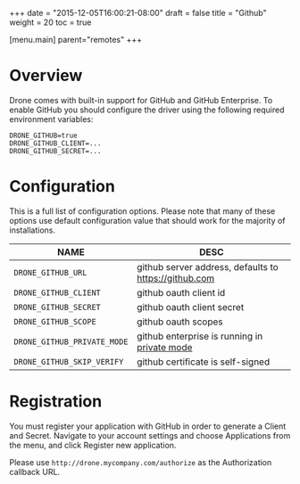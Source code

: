 +++
date = "2015-12-05T16:00:21-08:00"
draft = false
title = "Github"
weight = 20
toc = true

[menu.main]
	parent="remotes"
+++

# Overview

Drone comes with built-in support for GitHub and GitHub Enterprise. To enable GitHub you should configure the driver using the following required environment variables:

```
DRONE_GITHUB=true
DRONE_GITHUB_CLIENT=...
DRONE_GITHUB_SECRET=...
```

# Configuration

This is a full list of configuration options. Please note that many of these options use default configuration value that should work for the majority of installations.

NAME                        | DESC
----------------------------|--------------------------------------------------------
`DRONE_GITHUB_URL`          | github server address, defaults to https://github.com
`DRONE_GITHUB_CLIENT`       | github oauth client id
`DRONE_GITHUB_SECRET`       | github oauth client secret
`DRONE_GITHUB_SCOPE`        | github oauth scopes
`DRONE_GITHUB_PRIVATE_MODE` | github enterprise is running in [private mode](https://help.github.com/enterprise/2.1/admin/articles/private-mode/)
`DRONE_GITHUB_SKIP_VERIFY`  | github certificate is self-signed

# Registration

You must register your application with GitHub in order to generate a Client and Secret. Navigate to your account settings and choose Applications from the menu, and click Register new application.

Please use `http://drone.mycompany.com/authorize` as the Authorization callback URL.

<!-- # Permissions

You may have issues if your organization limits third party organizations:

![third_party_restrictions](https://cloud.githubusercontent.com/assets/2988/5803370/e8024542-9fcb-11e4-8dc5-1810c2281e27.png)

You may need to grant access to individual organizations during authorization:

![third_party_restrictions](https://cloud.githubusercontent.com/assets/865/5805312/5701e842-9fd3-11e4-8f7b-a2bad994eb0a.gif) -->
